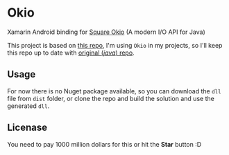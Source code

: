 # Okio
Xamarin Android binding for [Square Okio](https://github.com/square/okio) (A modern I/O API for Java)

This project is based on [this repo](https://github.com/mattleibow/square-bindings), I'm using `Okio` in my projects, so I'll keep this repo up to date with [original (_java_) repo](https://github.com/square/okio).

## Usage
For now there is no Nuget package available, so you can download the `dll` file from `dist` folder, or clone the repo and build the solution and use the generated `dll`.

## Licenase
You need to pay 1000 million dollars for this or hit the __Star__ button :D
